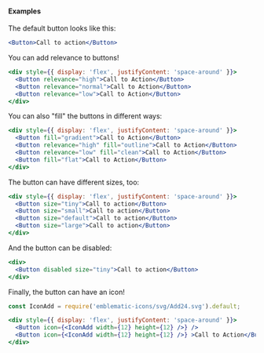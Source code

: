 #### **Examples** ####

The default button looks like this:
```jsx
<Button>Call to action</Button>
```

You can add relevance to buttons!
```jsx
<div style={{ display: 'flex', justifyContent: 'space-around' }}>
  <Button relevance="high">Call to Action</Button>
  <Button relevance="normal">Call to Action</Button>
  <Button relevance="low">Call to Action</Button>
</div>
```

You can also "fill" the buttons in different ways:
```jsx
<div style={{ display: 'flex', justifyContent: 'space-around' }}>
  <Button fill="gradient">Call to Action</Button>
  <Button relevance="high" fill="outline">Call to Action</Button>
  <Button relevance="low" fill="clean">Call to Action</Button>
  <Button fill="flat">Call to Action</Button>
</div>
```

The button can have different sizes, too:
```jsx
<div style={{ display: 'flex', justifyContent: 'space-around' }}>
  <Button size="tiny">Call to action</Button>
  <Button size="small">Call to action</Button>
  <Button size="default">Call to action</Button>
  <Button size="large">Call to action</Button>
</div>
```

And the button can be disabled:
```jsx
<div>
  <Button disabled size="tiny">Call to action</Button>
</div>
```

Finally, the button can have an icon!
```jsx
const IconAdd = require('emblematic-icons/svg/Add24.svg').default;

<div style={{ display: 'flex', justifyContent: 'space-around' }}>
  <Button icon={<IconAdd width={12} height={12} />} />
  <Button icon={<IconAdd width={12} height={12} />} >Call to Action</Button>
</div>
```
